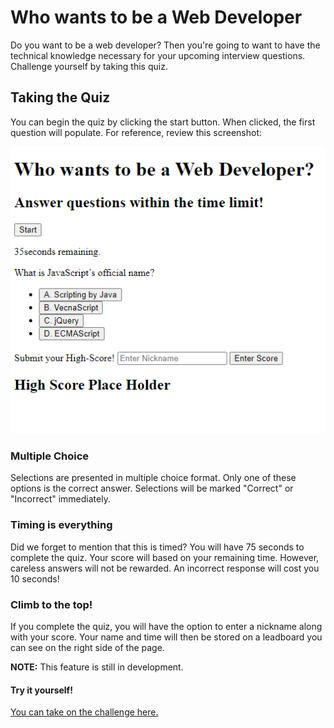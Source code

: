 # Who wants to be a Web Developer

Do you want to be a web developer? Then you're going to want to have the technical knowledge necessary for your upcoming interview questions. Challenge yourself by taking this quiz.

## Taking the Quiz

You can begin the quiz by clicking the start button. When clicked, the first question will populate. For reference, review this screenshot:

![Example of the quiz](./assets/images/quiz-fs.png)

### Multiple Choice

Selections are presented in multiple choice format. Only one of these options is the correct answer. Selections will be marked "Correct" or "Incorrect" immediately.

### Timing is everything

Did we forget to mention that this is timed? You will have 75 seconds to complete the quiz. Your score will based on your remaining time. However, careless answers will not be rewarded. An incorrect response will cost you 10 seconds!

### Climb to the top!

If you complete the quiz, you will have the option to enter a nickname along with your score. Your name and time will then be stored on a leadboard you can see on the right side of the page. 

**NOTE:** This feature is still in development.

#### Try it yourself!

[You can take on the challenge here.](https://littmarque27.github.io/who-wants-to-be-a-web-dev/)
